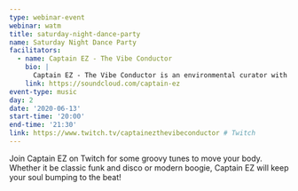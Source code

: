 ```yaml
---
type: webinar-event
webinar: watm
title: saturday-night-dance-party
name: Saturday Night Dance Party
facilitators:
  - name: Captain EZ - The Vibe Conductor
    bio: |
      Captain EZ - The Vibe Conductor is an environmental curator with a sonic arsenal that spans decades, styles and genres. I am a crate digger focused on showcasing tracks produced by local, regional and national phriends, as well as folks I haven't met, as of yet... I am a tone-setter that continues to master the science and practice of how to effectively and appropriately ignite any event, crowd or situation. If you make music I invite you to share links with me to listen too and hopefully integrate into the next experience. Thank you for connecting.
    link: https://soundcloud.com/captain-ez
event-type: music
day: 2
date: '2020-06-13'
start-time: '20:00'
end-time: '21:30'
link: https://www.twitch.tv/captainezthevibeconductor # Twitch
---
```


Join Captain EZ on Twitch for some groovy tunes to move your body. Whether it be classic funk and disco or modern boogie, Captain EZ will keep your soul bumping to the beat!
